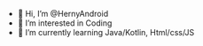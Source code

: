 - 👋 Hi, I’m @HernyAndroid
- 👀 I’m interested in Coding 
- 🌱 I’m currently learning Java/Kotlin, Html/css/JS 

<!---
HernyAndroid/HernyAndroid is a ✨ special ✨ repository because its `README.md` (this file) appears on your GitHub profile.
You can click the Preview link to take a look at your changes.
--->
